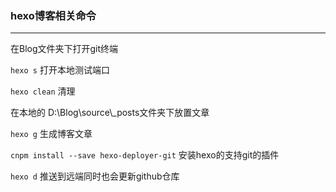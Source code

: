 ### hexo博客相关命令

---------------

在Blog文件夹下打开git终端

`hexo s` 打开本地测试端口

`hexo clean` 清理

在本地的 D:\Blog\source\\_posts文件夹下放置文章

`hexo g` 生成博客文章

`cnpm install --save hexo-deployer-git` 安装hexo的支持git的插件

`hexo d` 推送到远端同时也会更新github仓库

